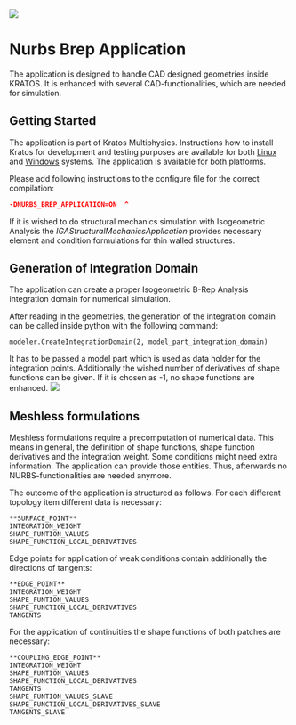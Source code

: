 <img src="https://github.com/KratosMultiphysics/Kratos/tree/Brep_Application/applications/NurbsBrepMechanicsApplication/readme_application_description/nurbs_symbol.png">

# Nurbs Brep Application

The application is designed to handle CAD designed geometries inside KRATOS. It is enhanced with several CAD-functionalities, which are needed for simulation.

## Getting Started

The application is part of Kratos Multiphysics. Instructions how to install Kratos for development and testing purposes are available for both [Linux](http://kratos-wiki.cimne.upc.edu/index.php/LinuxInstall) and [Windows](http://kratos-wiki.cimne.upc.edu/index.php/Windows_7_Download_and_Installation) systems. The application is available for both platforms.

Please add following instructions to the configure file for the correct compilation:
``` cmake
-DNURBS_BREP_APPLICATION=ON  ^
```
If it is wished to do structural mechanics simulation with Isogeometric Analysis the *IGAStructuralMechanicsApplication* provides necessary element and condition formulations for thin walled structures.

## Generation of Integration Domain
The application can create a proper Isogeometric B-Rep Analysis integration domain for numerical simulation.

After reading in the geometries, the generation of the integration domain can be called inside python with the following command:
```
modeler.CreateIntegrationDomain(2, model_part_integration_domain)
```
It has to be passed a model part which is used as data holder for the integration points. Additionally the wished number of derivatives of shape functions can be given. If it is chosen as -1, no shape functions are enhanced.
<img src="https://github.com/KratosMultiphysics/Kratos/tree/Brep_Application/applications/NurbsBrepApplication/readme_application_description/integration_domain.png">

## Meshless formulations
Meshless formulations require a precomputation of numerical data. This means in general, the definition of shape functions, shape function derivatives and the integration weight. Some conditions might need extra information.
The application can provide those entities. Thus, afterwards no NURBS-functionalities are needed anymore.

The outcome of the application is structured as follows. For each different topology item different data is necessary:
```
**SURFACE_POINT**
INTEGRATION_WEIGHT
SHAPE_FUNTION_VALUES
SHAPE_FUNCTION_LOCAL_DERIVATIVES
```
Edge points for application of weak conditions contain additionally the directions of tangents:
```
**EDGE_POINT**
INTEGRATION_WEIGHT
SHAPE_FUNTION_VALUES
SHAPE_FUNCTION_LOCAL_DERIVATIVES
TANGENTS
```
For the application of continuities the shape functions of both patches are necessary:
```
**COUPLING_EDGE_POINT**
INTEGRATION_WEIGHT
SHAPE_FUNTION_VALUES
SHAPE_FUNCTION_LOCAL_DERIVATIVES
TANGENTS
SHAPE_FUNTION_VALUES_SLAVE
SHAPE_FUNCTION_LOCAL_DERIVATIVES_SLAVE
TANGENTS_SLAVE
```